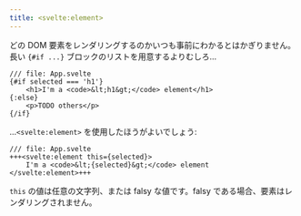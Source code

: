 ```yaml
---
title: <svelte:element>
---
```


どの DOM 要素をレンダリングするのかいつも事前にわかるとはかぎりません。長い `{#if ...}` ブロックのリストを用意するよりむしろ...

```svelte
/// file: App.svelte
{#if selected === 'h1'}
	<h1>I'm a <code>&lt;h1&gt;</code> element</h1>
{:else}
	<p>TODO others</p>
{/if}
```

...`<svelte:element>` を使用したほうがよいでしょう:

```svelte
/// file: App.svelte
+++<svelte:element this={selected}>
	I'm a <code>&lt;{selected}&gt;</code> element
</svelte:element>+++
```

`this` の値は任意の文字列、または falsy な値です。falsy である場合、要素はレンダリングされません。
